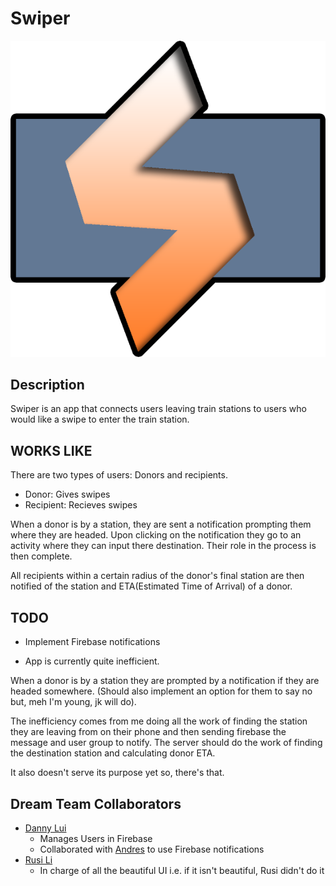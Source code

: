# Swiper

![Alt text](https://github.com/cito125/Swiper/blob/master/app/src/main/res/drawable/swiprlogooutline.png)

## Description

Swiper is an app that connects users leaving train stations to users who would like a swipe to enter the train station. 

## WORKS LIKE

 There are two types of users: Donors and recipients. 
- Donor: Gives swipes
- Recipient: Recieves swipes

When a donor is by a station, they are sent a notification prompting them where they are headed. Upon clicking on the 
notification they go to an activity where they can input there destination. Their role in the process is then complete.

All recipients within a certain radius of the donor's final station are then notified of the station and ETA(Estimated Time of Arrival) of a donor.

## TODO

- Implement Firebase notifications

- App is currently quite inefficient.

 When a donor is by a station they are prompted by a notification if they are headed somewhere.  (Should also implement an option for them to say no but, meh I'm young, jk will do). 

 The inefficiency comes from me doing all the work of finding the station they are leaving from on their phone and then sending firebase the message and user group to notify. 
 The server should do the work of finding the destination station and calculating donor ETA.

It also doesn't serve its purpose yet so, there's that.

## Dream Team Collaborators

- [Danny Lui](https://github.com/dannylui91)
  * Manages Users in Firebase
  * Collaborated with [Andres](https://github.com/cito125) to use Firebase notifications
- [Rusi Li](https://github.com/rusili)
  * In charge of all the beautiful UI i.e. if it isn't beautiful, Rusi didn't do it

